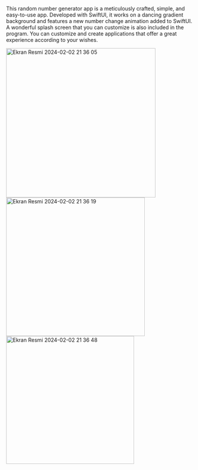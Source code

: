 This random number generator app is a meticulously crafted, simple, and easy-to-use app. 
Developed with SwiftUI, it works on a dancing gradient background and features a new number change animation added to SwiftUI. 
A wonderful splash screen that you can customize is also included in the program. 
You can customize and create applications that offer a great experience according to your wishes.

<img width="404" alt="Ekran Resmi 2024-02-02 21 36 05" src="https://github.com/yavuzkaanakyuz/Random/assets/108089860/46317d7a-d830-4b73-adc9-f729bf6deee9">
<img width="375" alt="Ekran Resmi 2024-02-02 21 36 19" src="https://github.com/yavuzkaanakyuz/Random/assets/108089860/69ab62da-3071-44b9-8c3a-9897519b6c7e">
<img width="346" alt="Ekran Resmi 2024-02-02 21 36 48" src="https://github.com/yavuzkaanakyuz/Random/assets/108089860/68034910-2f10-4a21-914a-038fa1532e22">
